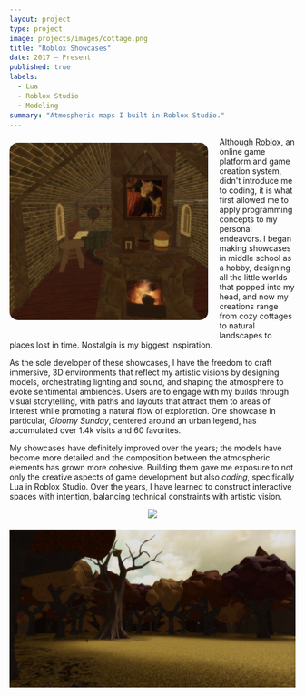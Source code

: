 ```yaml
---
layout: project
type: project
image: projects/images/cottage.png
title: "Roblox Showcases"
date: 2017 – Present
published: true
labels:
  - Lua
  - Roblox Studio
  - Modeling
summary: "Atmospheric maps I built in Roblox Studio."
---
```


<img class="img-fluid" src="../projects/images/cottage-interior.png" style="width: 350px; float: left; margin-right: 20px; margin-bottom: 20px; margin-top: 10px; border-radius: 15px;">

Although [Roblox](https://www.roblox.com/), an online game platform and game creation system, didn't introduce me to coding, it is what first allowed me to apply programming concepts to my personal endeavors. I began making showcases in middle school as a hobby, designing all the little worlds that popped into my head, and now my creations range from cozy cottages to natural landscapes to places lost in time. Nostalgia is my biggest inspiration.

As the sole developer of these showcases, I have the freedom to craft immersive, 3D environments that reflect my artistic visions by designing models, orchestrating lighting and sound, and shaping the atmosphere to evoke sentimental ambiences. Users are to engage with my builds through visual storytelling, with paths and layouts that attract them to areas of interest while promoting a natural flow of exploration. One showcase in particular, _Gloomy Sunday_, centered around an urban legend, has accumulated over 1.4k visits and 60 favorites.

My showcases have definitely improved over the years; the models have become more detailed and the composition between the atmospheric elements has grown more cohesive. Building them gave me exposure to not only the creative aspects of game development but also _coding_, specifically Lua in Roblox Studio. Over the years, I have learned to construct interactive spaces with intention, balancing technical constraints with artistic vision.

<div style="text-align: center;">
  <img class="img-fluid" src="../projects/images/cottage-bench.png">
</div>

<br>

<div style="text-align: center;">
    <img class="img-fluid" src="../projects/images/harvest-ground.png">
</div>
